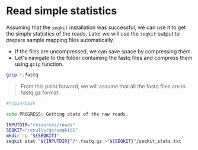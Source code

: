 # Read simple statistics

Assuming that the `seqkit` installation was successful, we can use it to get the simple statistics of the reads. Later we will use the `seqkit` output to prepare sample mapping files automatically.

- If the files are uncompressed, we can save space by compressing them.
- Let's navigate to the folder containing the fastq files and compress them using `gzip` function.

```bash
gzip *.fastq
```

> From this point forward, we will assume that all the fastq files are in fastq.gz format. 

```bash
#!/bin/bash

echo PROGRESS: Getting stats of the raw reads.

INPUTDIR="resources/reads"
SEQKIT="results/qc/seqkit1"
mkdir -p "${SEQKIT}"
seqkit stat "${INPUTDIR}"/*.fastq.gz >"${SEQKIT}"/seqkit_stats.txt
```
